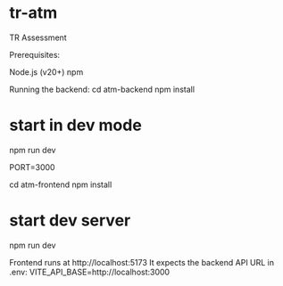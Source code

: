 # tr-atm
TR Assessment

Prerequisites:

Node.js (v20+)
npm

Running the backend:
cd atm-backend
npm install

# start in dev mode
npm run dev

PORT=3000

cd atm-frontend
npm install
# start dev server
npm run dev

Frontend runs at http://localhost:5173
It expects the backend API URL in .env:
VITE_API_BASE=http://localhost:3000
